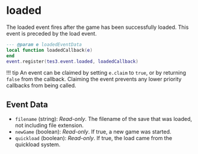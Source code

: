 <!---
	This file is autogenerated. Do not edit this file manually. Your changes will be ignored.
	More information: https://github.com/MWSE/MWSE/tree/master/docs
-->

# loaded
<div class="search_terms" style="display: none">loaded</div>

The loaded event fires after the game has been successfully loaded. This event is preceded by the load event.

```lua
--- @param e loadedEventData
local function loadedCallback(e)
end
event.register(tes3.event.loaded, loadedCallback)
```

!!! tip
	An event can be claimed by setting `e.claim` to `true`, or by returning `false` from the callback. Claiming the event prevents any lower priority callbacks from being called.

## Event Data

* `filename` (string): *Read-only*. The filename of the save that was loaded, not including file extension.
* `newGame` (boolean): *Read-only*. If true, a new game was started.
* `quickload` (boolean): *Read-only*. If true, the load came from the quickload system.


